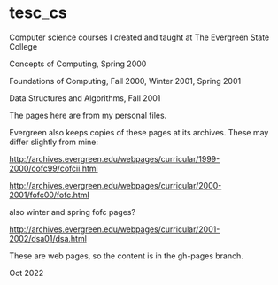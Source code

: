 tesc_cs
=======

Computer science courses I created and taught at The Evergreen State College

Concepts of Computing, Spring 2000

Foundations of Computing,  Fall 2000, Winter 2001, Spring 2001

Data Structures and Algorithms, Fall 2001

The pages here are from my personal files.

Evergreen also keeps copies of these pages at its archives.  These may
differ slightly from mine:

<http://archives.evergreen.edu/webpages/curricular/1999-2000/cofc99/cofcii.html>

<http://archives.evergreen.edu/webpages/curricular/2000-2001/fofc00/fofc.html>

also winter and spring fofc pages?

<http://archives.evergreen.edu/webpages/curricular/2001-2002/dsa01/dsa.html>

These are web pages, so the content is in the gh-pages branch.

Oct 2022

